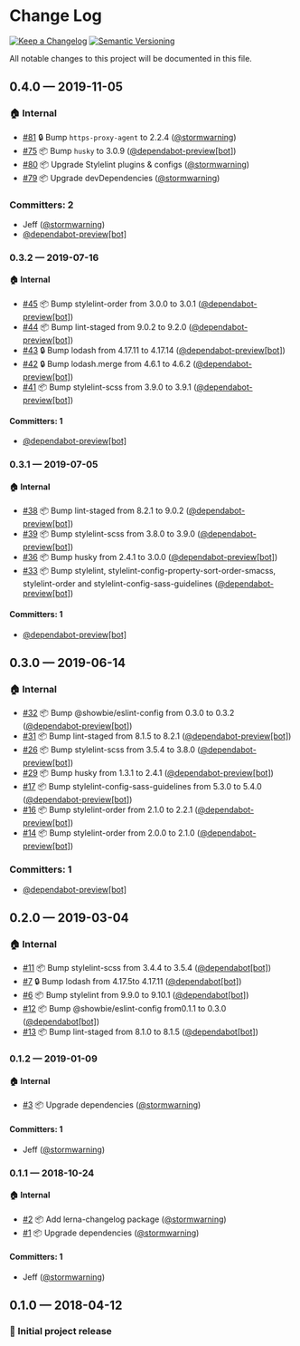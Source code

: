 # Change Log

[![Keep a Changelog][img-changelog]][url-changelog]
[![Semantic Versioning][img-semver]][url-semver]

All notable changes to this project will be documented in this file.

## 0.4.0 — 2019-11-05

### 🏠 Internal
* [#81](https://github.com/showbie/showbie-stylelint-config/pull/81) 🔒 Bump `https-proxy-agent` to 2.2.4 ([@stormwarning](https://github.com/stormwarning))
* [#75](https://github.com/showbie/showbie-stylelint-config/pull/75) 📦 Bump `husky` to 3.0.9 ([@dependabot-preview[bot]](https://github.com/apps/dependabot-preview))
* [#80](https://github.com/showbie/showbie-stylelint-config/pull/80) 📦 Upgrade Stylelint plugins & configs ([@stormwarning](https://github.com/stormwarning))
* [#79](https://github.com/showbie/showbie-stylelint-config/pull/79) 📦 Upgrade devDependencies ([@stormwarning](https://github.com/stormwarning))

### Committers: 2
- Jeff ([@stormwarning](https://github.com/stormwarning))
- [@dependabot-preview[bot]](https://github.com/apps/dependabot-preview)

### 0.3.2 — 2019-07-16

#### 🏠 Internal
* [#45](https://github.com/showbie/showbie-stylelint-config/pull/45) 📦 Bump stylelint-order from 3.0.0 to 3.0.1 ([@dependabot-preview[bot]](https://github.com/apps/dependabot-preview))
* [#44](https://github.com/showbie/showbie-stylelint-config/pull/44) 📦 Bump lint-staged from 9.0.2 to 9.2.0 ([@dependabot-preview[bot]](https://github.com/apps/dependabot-preview))
* [#43](https://github.com/showbie/showbie-stylelint-config/pull/43) 🔒 Bump lodash from 4.17.11 to 4.17.14 ([@dependabot-preview[bot]](https://github.com/apps/dependabot-preview))
* [#42](https://github.com/showbie/showbie-stylelint-config/pull/42) 🔒 Bump lodash.merge from 4.6.1 to 4.6.2 ([@dependabot-preview[bot]](https://github.com/apps/dependabot-preview))
* [#41](https://github.com/showbie/showbie-stylelint-config/pull/41) 📦 Bump stylelint-scss from 3.9.0 to 3.9.1 ([@dependabot-preview[bot]](https://github.com/apps/dependabot-preview))

#### Committers: 1
- [@dependabot-preview[bot]](https://github.com/apps/dependabot-preview)

### 0.3.1 — 2019-07-05

#### 🏠 Internal
* [#38](https://github.com/showbie/showbie-stylelint-config/pull/38) 📦 Bump lint-staged from 8.2.1 to 9.0.2 ([@dependabot-preview[bot]](https://github.com/apps/dependabot-preview))
* [#39](https://github.com/showbie/showbie-stylelint-config/pull/39) 📦 Bump stylelint-scss from 3.8.0 to 3.9.0 ([@dependabot-preview[bot]](https://github.com/apps/dependabot-preview))
* [#36](https://github.com/showbie/showbie-stylelint-config/pull/36) 📦 Bump husky from 2.4.1 to 3.0.0 ([@dependabot-preview[bot]](https://github.com/apps/dependabot-preview))
* [#33](https://github.com/showbie/showbie-stylelint-config/pull/33) 📦 Bump stylelint, stylelint-config-property-sort-order-smacss, stylelint-order and stylelint-config-sass-guidelines ([@dependabot-preview[bot]](https://github.com/apps/dependabot-preview))

#### Committers: 1
- [@dependabot-preview[bot]](https://github.com/apps/dependabot-preview)

## 0.3.0 — 2019-06-14

### 🏠 Internal
* [#32](https://github.com/showbie/showbie-stylelint-config/pull/32) 📦 Bump @showbie/eslint-config from 0.3.0 to 0.3.2 ([@dependabot-preview[bot]](https://github.com/apps/dependabot-preview))
* [#31](https://github.com/showbie/showbie-stylelint-config/pull/31) 📦 Bump lint-staged from 8.1.5 to 8.2.1 ([@dependabot-preview[bot]](https://github.com/apps/dependabot-preview))
* [#26](https://github.com/showbie/showbie-stylelint-config/pull/26) 📦 Bump stylelint-scss from 3.5.4 to 3.8.0 ([@dependabot-preview[bot]](https://github.com/apps/dependabot-preview))
* [#29](https://github.com/showbie/showbie-stylelint-config/pull/29) 📦 Bump husky from 1.3.1 to 2.4.1 ([@dependabot-preview[bot]](https://github.com/apps/dependabot-preview))
* [#17](https://github.com/showbie/showbie-stylelint-config/pull/17) 📦 Bump stylelint-config-sass-guidelines from 5.3.0 to 5.4.0 ([@dependabot-preview[bot]](https://github.com/apps/dependabot-preview))
* [#16](https://github.com/showbie/showbie-stylelint-config/pull/16) 📦 Bump stylelint-order from 2.1.0 to 2.2.1 ([@dependabot-preview[bot]](https://github.com/apps/dependabot-preview))
* [#14](https://github.com/showbie/showbie-stylelint-config/pull/14) 📦 Bump stylelint-order from 2.0.0 to 2.1.0 ([@dependabot-preview[bot]](https://github.com/apps/dependabot-preview))

### Committers: 1
- [@dependabot-preview[bot]](https://github.com/apps/dependabot-preview)

## 0.2.0 — 2019-03-04

### 🏠 Internal
* [#11](https://github.com/showbie/showbie-stylelint-config/pull/11) 📦 Bump stylelint-scss from 3.4.4 to 3.5.4 ([@dependabot[bot]](https://github.com/apps/dependabot))
* [#7](https://github.com/showbie/showbie-stylelint-config/pull/7) 🔒 Bump lodash from 4.17.5to 4.17.11 ([@dependabot[bot]](https://github.com/apps/dependabot))
* [#6](https://github.com/showbie/showbie-stylelint-config/pull/6) 📦 Bump stylelint from 9.9.0 to 9.10.1 ([@dependabot[bot]](https://github.com/apps/dependabot))
* [#12](https://github.com/showbie/showbie-stylelint-config/pull/12) 📦 Bump @showbie/eslint-config from0.1.1 to 0.3.0 ([@dependabot[bot]](https://github.com/apps/dependabot))
* [#13](https://github.com/showbie/showbie-stylelint-config/pull/13) 📦 Bump lint-staged from 8.1.0 to 8.1.5 ([@dependabot[bot]](https://github.com/apps/dependabot))

### 0.1.2 — 2019-01-09

#### 🏠 Internal
* [#3](https://github.com/showbie/showbie-stylelint-config/pull/3) 📦 Upgrade dependencies ([@stormwarning](https://github.com/stormwarning))

#### Committers: 1
- Jeff ([@stormwarning](https://github.com/stormwarning))

### 0.1.1 — 2018-10-24

#### 🏠 Internal
* [#2](https://github.com/showbie/showbie-stylelint-config/pull/2) 📦 Add lerna-changelog package ([@stormwarning](https://github.com/stormwarning))
* [#1](https://github.com/showbie/showbie-stylelint-config/pull/1) 📦 Upgrade dependencies ([@stormwarning](https://github.com/stormwarning))

#### Committers: 1
- Jeff ([@stormwarning](https://github.com/stormwarning))

## 0.1.0 — 2018-04-12

### 🎉 Initial project release

[img-changelog]: https://img.shields.io/badge/keep-a%20changelog-ef5e39.svg?style=flat-square

[img-semver]: https://img.shields.io/badge/semantic-versioning-333333.svg?style=flat-square

[url-changelog]: https://keepachangelog.com

[url-semver]: https://semver.org
